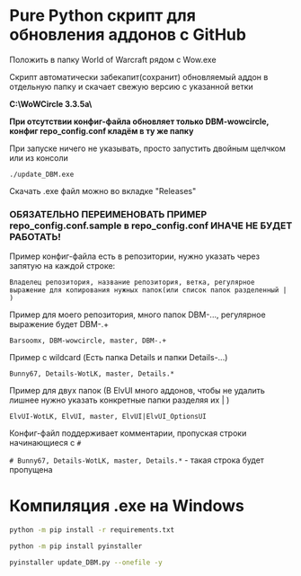 # Pure Python скрипт для обновления аддонов с GitHub

Положить в папку World of Warcraft рядом с Wow.exe

Скрипт автоматически забекапит(сохранит) обновляемый аддон в отдельную папку и скачает свежую версию с указанной ветки

**C:\WoWCircle 3.3.5a\\**

**При отсутствии конфиг-файла обновляет только DBM-wowcircle, конфиг repo_config.conf кладём в ту же папку**

При запуске ничего не указывать, просто запустить двойным щелчком или из консоли

```./update_DBM.exe```

Скачать .exe файл можно во вкладке "Releases"

### ОБЯЗАТЕЛЬНО ПЕРЕИМЕНОВАТЬ ПРИМЕР repo_config.conf.sample в repo_config.conf ИНАЧЕ НЕ БУДЕТ РАБОТАТЬ!

Пример конфиг-файла есть в репозитории, нужно указать через запятую на каждой строке:

```Владелец репозитория, название репозитория, ветка, регулярное выражение для копирования нужных папок(или список папок разделенный | )```

Пример для моего репозитория, много папок DBM-..., регулярное выражение будет DBM-.+

```Barsoomx, DBM-wowcircle, master, DBM-.+```

Пример с wildcard (Есть папка Details и папки Details-...)

```Bunny67, Details-WotLK, master, Details.*```

Пример для двух папок (В ElvUI много аддонов, чтобы не удалить лишнее нужно указать конкретные папки разделяя их | )

```ElvUI-WotLK, ElvUI, master, ElvUI|ElvUI_OptionsUI```

Конфиг-файл поддерживает комментарии, пропуская строки начинающиеся с `#`

```# Bunny67, Details-WotLK, master, Details.*``` - такая строка будет пропущена

# Компиляция .exe на **Windows**

```bash
python -m pip install -r requirements.txt

python -m pip install pyinstaller

pyinstaller update_DBM.py --onefile -y
```
